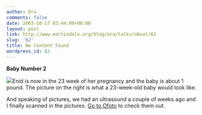 ```yaml
---
author: Ora
comments: false
date: 2003-10-17 03:44:00+00:00
layout: post
link: http://www.martindale.org/blog/ora/talks/about/62
slug: '62'
title: No Content Found
wordpress_id: 62
---
```


**Baby Number 2**
  
![](http://images.meredith.com/ab/images/temps/pregCalendar/6_MONTH.jpg)Enid is now in the 23 week of her pregnancy and the baby is about 1 pound. The picture on the right is what a 23-week-old baby would look like.
  

  
And speaking of pictures, we had an ultrasound a couple of weeks ago and I finally scanned in the pictures. [Go to Ofoto](http://www.ofoto.com/I.jsp?c=g55vukv.a8fzjrm7&x=1&y=62af39) to check them out.
